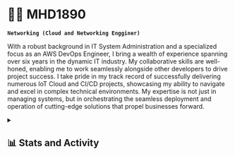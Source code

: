 # 🏄‍♂️ MHD1890

**`Networking (Cloud and Networking Engginer)`**

With a robust background in IT System Administration and a specialized focus as an AWS DevOps Engineer, I bring a wealth of experience spanning over six years in the dynamic IT industry. My collaborative skills are well-honed, enabling me to work seamlessly alongside other developers to drive project success. I take pride in my track record of successfully delivering numerous IoT Cloud and CI/CD projects, showcasing my ability to navigate and excel in complex technical environments. My expertise is not just in managing systems, but in orchestrating the seamless deployment and operation of cutting-edge solutions that propel businesses forward.

<details> 
  <summary><h2>📊 Stats and Activity</h2></summary>
  <h3>🔥 Streak Stats</h3>
  <!-- GitHub Readme Streak Stats - https://github.com/DenverCoder1/github-readme-streak-stats -->
  <p>
    <a href="https://github.com/MHD1890/github-readme-streak-stats">
      <!-- Use https://streak-stats.demolab.com or self-host with your own Vercel app - visit https://git.io/streak-stats for instructions -->
      <img title="🔥 Get streak stats for your profile at git.io/streak-stats" alt="DenverCoder1's streak" src="https://github-readme-streak-stats-9m8ugfa77-denvercoder1.vercel.app/?user=DenverCoder1&theme=monokai-metallian&hide_border=true"/>
    </a>
    <p>🔥 Get streak stats for your profile at <a href="https://git.io/streak-stats">git.io/streak-stats</a></p>
  </p>


<details open> 
  <summary><h2>📘 My Top Open Source Projects</h2></summary>

  <!-- Repo info cards - https://github.com/anuraghazra/github-readme-stats -->
  <!-- Small repo cards (fork) - https://github.com/DenverCoder1/github-readme-stats -->
![Anurag's GitHub stats](https://github-readme-stats.vercel.app/api?username=MHD1890&show_icons=true&theme=transparent)
[![Readme Card](https://github-readme-stats.vercel.app/api/pin/?username=MHD1890&repo=granfan-loki)](https://github.com/MHD1890/grafana-loki)
  
  <p align="left">
<a href="https://github.com/MHD1890/Grafana-Mikrotik"><img width="278" src="https://mhd1890-github-readme-stats.vercel.app/api/pin/?username=MHD18901&repo=readme-typing-svg&theme=react&bg_color=1F222E&title_color=F85D7F&hide_border=true&icon_color=F8D866&show_icons=false" alt="Grafana-Mikrotik"></a>
  </p>

  <p align="left">
<a href="https://github.com/DenverCoder1/readme-typing-svg"><img width="278" src="https://denvercoder1-github-readme-stats.vercel.app/api/pin/?username=DenverCoder1&repo=readme-typing-svg&theme=react&bg_color=1F222E&title_color=F85D7F&hide_border=true&icon_color=F8D866&show_icons=false" alt="readme-typing-svg"></a>
  </p>

![Top Langs](https://github-readme-stats.vercel.app/api/top-langs/?username=MHD1890&langs_count=8)
![Top Langs](https://github-readme-stats.vercel.app/api/top-langs/?username=MHD1890&exclude_repo=github-readme-stats,anuraghazra.github.io)

